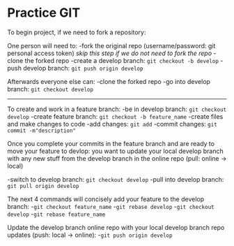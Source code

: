 # Practice GIT

To begin project, if we need to fork a repository:

One person will need to:
-fork the original repo (username/password: git personal access token) *skip this step if we do not need to fork the repo*
-clone the forked repo
-create a develop branch: `git checkout -b develop`
-push develop branch: `git push origin develop`

Afterwards everyone else can:
-clone the forked repo
-go into develop branch: `git checkout develop`

-----

To create and work in a feature branch:
-be in develop branch: `git checkout develop`
-create feature branch: `git checkout -b feature_name`
-create files and make changes to code
-add changes: `git add`
-commit changes: `git commit -m"description"`

Once you complete your commits in the feature branch and are ready to move your feature to devlop: you want to update your local develop branch with any new stuff from the develop branch in the online repo (pull: online -> local)

-switch to develop branch: `git checkout develop`
-pull into develop branch: `git pull origin develop` 

The next 4 commands will concisely add your feature to the develop branch:
-`git checkout feature_name`
-`git rebase develop`
-`git checkout develop`
-`git rebase feature_name`

Update the develop branch online repo with your local develop branch repo updates (push: local -> online):
-`git push origin develop`



